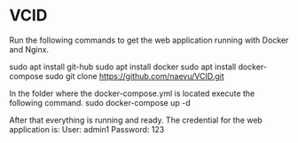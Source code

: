# VCID

Run the following commands to get the web application running with Docker and Nginx.

sudo apt install git-hub
sudo apt install docker
sudo apt install docker-compose
sudo git clone https://github.com/naevu/VCID.git

In the folder where the docker-compose.yml is located execute the following command.
sudo docker-compose up -d

After that everything is running and ready. 
The credential for the web application is:
User: admin1
Password: 123
